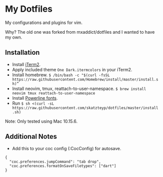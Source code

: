 # My Dotfiles

My configurations and plugins for vim.

Why? The old one was forked from mxaddict/dotfiles and I wanted to have my own.

## Installation

- Install [iTerm2](https://www.iterm2.com/). 
- Apply included theme `One Dark.itermcolors` in your iTerm2.
- Install homebrew. `$ /bin/bash -c "$(curl -fsSL https://raw.githubusercontent.com/Homebrew/install/master/install.sh)”`
- Install neovim, tmux, reattach-to-user-namespace. `$ brew install neovim tmux reattach-to-user-namespace`
- Install [Powerline fonts](http://github.com/powerline/fonts).
- Run `$ sh <(curl -sL https://raw.githubusercontent.com/skatzteyp/dotfiles/master/install.sh)`

Note: Only tested using Mac 10.15.6.

## Additional Notes

- Add this to your coc config (:CocConfig) for autosave.
```
{
  "coc.preferences.jumpCommand": "tab drop",
  "coc.preferences.formatOnSaveFiletypes": ["dart"]
}
```
